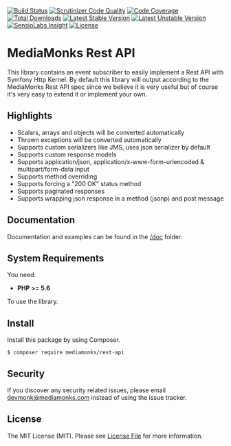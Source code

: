 [![Build Status](https://travis-ci.org/mediamonks/php-rest-api.svg?branch=master)](https://travis-ci.org/mediamonks/php-rest-api)
[![Scrutinizer Code Quality](https://scrutinizer-ci.com/g/mediamonks/php-rest-api/badges/quality-score.png?b=master)](https://scrutinizer-ci.com/g/mediamonks/php-rest-api/?branch=master)
[![Code Coverage](https://scrutinizer-ci.com/g/mediamonks/php-rest-api/badges/coverage.png?b=master)](https://scrutinizer-ci.com/g/mediamonks/php-rest-api/?branch=master)
[![Total Downloads](https://poser.pugx.org/mediamonks/rest-api/downloads)](https://packagist.org/packages/mediamonks/rest-api)
[![Latest Stable Version](https://poser.pugx.org/mediamonks/rest-api/v/stable)](https://packagist.org/packages/mediamonks/rest-api)
[![Latest Unstable Version](https://poser.pugx.org/mediamonks/rest-api/v/unstable)](https://packagist.org/packages/mediamonks/rest-api)
[![SensioLabs Insight](https://img.shields.io/sensiolabs/i/56f4ef4a-a8da-4380-8d40-fada760a665c.svg)](https://insight.sensiolabs.com/projects/56f4ef4a-a8da-4380-8d40-fada760a665c)
[![License](https://poser.pugx.org/mediamonks/rest-api/license)](https://packagist.org/packages/mediamonks/rest-api)

# MediaMonks Rest API

This library contains an event subscriber to easily implement a Rest API with Symfony Http Kernel. By default this 
library will output according to the MediaMonks Rest API spec since we believe it is very useful but of course it's 
very easy to extend it or implement your own.

## Highlights

- Scalars, arrays and objects will be converted automatically
- Thrown exceptions will be converted automatically
- Supports custom serializers like JMS, uses json serializer by default
- Supports custom response models
- Supports application/json, application/x-www-form-urlencoded & multipart/form-data input
- Supports method overriding
- Supports forcing a "200 OK" status method
- Supports paginated responses
- Supports wrapping json response in a method (jsonp) and post message

## Documentation

Documentation and examples can be found in the [/doc](/doc) folder.

## System Requirements

You need:

- **PHP >= 5.6**

To use the library.

## Install

Install this package by using Composer.

```
$ composer require mediamonks/rest-api
```

## Security

If you discover any security related issues, please email devmonk@mediamonks.com instead of using the issue tracker.

## License

The MIT License (MIT). Please see [License File](LICENSE) for more information.
